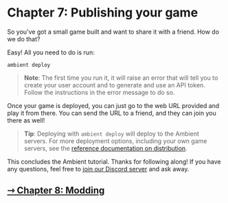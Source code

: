 # Chapter 7: Publishing your game

So you've got a small game built and want to share it with a friend. How do we do that?

Easy! All you need to do is run:

```
ambient deploy
```

> **Note**: The first time you run it, it will raise an error that will tell you to create your user account and to generate and use an API token. Follow the instructions in the error message to do so.

Once your game is deployed, you can just go to the web URL provided and play it from there. You can send the URL
to a friend, and they can join you there as well!

> **Tip**: Deploying with `ambient deploy` will deploy to the Ambient servers. For more deployment options, including your own game servers, see the [reference documentation on distribution](../../reference/distributing.md).

This concludes the Ambient tutorial. Thanks for following along! If you have any questions, feel free to [join our Discord server](https://discord.gg/ambient) and ask away.

## [⇾ Chapter 8: Modding](./8_modding.md)
